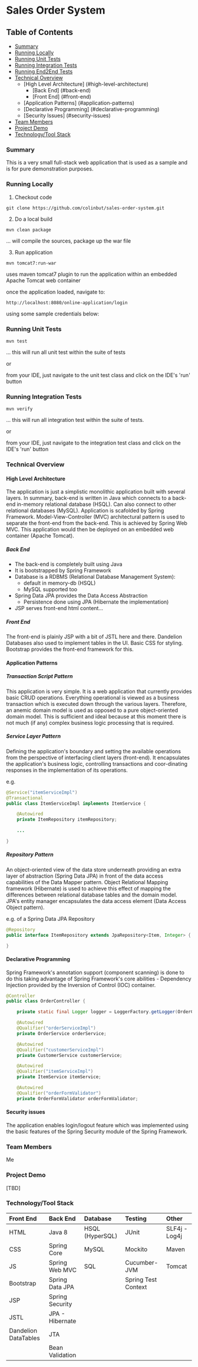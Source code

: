 # Sales Order System

## Table of Contents

* [Summary](#summary)
* [Running Locally](#running-locally)
* [Running Unit Tests](#running-unit-tests)
* [Running Integration Tests](#running-integration-tests)
* [Running End2End Tests](#running-e2e-tests)
* [Technical Overview](#technical-overview)
  * [High Level Architecture] (#high-level-architecture)
    * [Back End] (#back-end)  
    * [Front End] (#front-end)
  * [Application Patterns] (#application-patterns)
  * [Declarative Programming] (#declarative-programming)
  * [Security Issues] (#security-issues)
* [Team Members](#team-members)
* [Project Demo](#project-demo)
* [Technology/Tool Stack](#tech-tool)

### <a name="summary"></a>Summary

This is a very small full-stack web application that is used as a sample and is for pure demonstration purposes.

### <a name="running-locally"></a>Running Locally

1) Checkout code
```
git clone https://github.com/colinbut/sales-order-system.git
```

2) Do a local build
```
mvn clean package
```

... will compile the sources, package up the war file

3) Run application
```
mvn tomcat7:run-war
```

uses maven tomcat7 plugin to run the application within an embedded Apache Tomcat web container

once the application loaded, navigate to:

```
http://localhost:8080/online-application/login
```

using some sample credentials below:

### <a name="running-unit-tests"></a>Running Unit Tests

```
mvn test
```

... this will run all unit test within the suite of tests

or

from your IDE, just navigate to the unit test class and click on the IDE's 'run' button

### <a name="running-integration-tests"></a>Running Integration Tests

```
mvn verify
```

... this will run all integration test within the suite of tests. 

or

from your IDE, just navigate to the integration test class and click on the IDE's 'run' button

### <a name="technical-overview"></a>Technical Overview

#### <a name="high-level-architecture"></a>High Level Architecture

The application is just a simplistic monolithic application built with several layers. In summary, back-end is written in Java which connects to a back-end in-memory relational database (HSQL). Can also connect to other relational databases (MySQL). Application is scafolded by Spring Framework. Model-View-Controller (MVC) architectural pattern is used to separate the front-end from the back-end. This is achieved by Spring Web MVC. This application would then be deployed on an embedded web container (Apache Tomcat).

##### <a name="back-end"></a>Back End

* The back-end is completely built using Java
* It is bootstrapped by Spring Framework
* Database is a RDBMS (Relational Database Management System):
  * default in memory-db (HSQL)
  * MySQL supported too
* Spring Data JPA provides the Data Access Abstraction
  * Persistence done using JPA (Hibernate the implementation) 
* JSP serves front-end html content...

##### <a name="front-end"></a>Front End

The front-end is plainly JSP with a bit of JSTL here and there. Dandelion Databases also used to implement tables in the UI. Basic CSS for styling. Bootstrap provides the front-end framework for this.  

#### <a name="application-patterns"></a>Application Patterns

##### Transaction Script Pattern

This application is very simple. It is a web application that currently provides basic CRUD operations. Everything operational is viewed as a business transaction which is executed down through the various layers. Therefore, an anemic domain model is used as opposed to a pure object-oriented domain model. This is sufficient and ideal because at this moment there is not much (if any) complex business logic processing that is required.

##### Service Layer Pattern

Defining the application's boundary and setting the available operations from the perspective of interfacing client layers (front-end). It encapsulates the application's business logic, controlling transactions and coor-dinating responses in the implementation of its operations.

e.g.

```java
@Service("itemServiceImpl")
@Transactional
public class ItemServiceImpl implements ItemService {

	@Autowired
	private ItemRepository itemRepository;
		
	...

}
```

##### Repository Pattern

An object-oriented view of the data store underneath providing an extra layer of abstraction (Spring Data JPA) in front of the data access capabilities of the Data Mapper pattern. Object Relational Mapping framework (Hibernate) is used to achieve this effect of mapping the differences between relational database tables and the domain model. JPA's entity manager encapsulates the data access element (Data Access Object pattern).

e.g. of a Spring Data JPA Repository

```java
@Repository
public interface ItemRepository extends JpaRepository<Item, Integer> {

}
```

#### <a name="declarative-programming"></a>Declarative Programming

Spring Framework's annotation support (component scanning) is done to do this taking advantage of Spring Framework's core abilities - Dependency Injection provided by the Inversion of Control (IOC) container.

```java
@Controller
public class OrderController {

	private static final Logger logger = LoggerFactory.getLogger(OrderController.class);

	@Autowired
	@Qualifier("orderServiceImpl")
	private OrderService orderService;

	@Autowired
	@Qualifier("customerServiceImpl")
	private CustomerService customerService;

	@Autowired
	@Qualifier("itemServiceImpl")
	private ItemService itemService;

	@Autowired
	@Qualifier("orderFormValidator")
	private OrderFormValidator orderFormValidator;
```

#### <a name="security-issues"></a>Security issues

The application enables login/logout feature which was implemented using the basic features of the Spring Security module of the Spring Framework. 

### <a name="team-members"></a>Team Members

Me

### <a name="project-demo"></a>Project Demo

[TBD]

### <a name="tech-tool"></a>Technology/Tool Stack

| Front End            | Back End        | Database        | Testing             | Other          |
|:-------------------- |:--------------- |:--------------- |:------------------- |:-------------- |
| HTML                 | Java 8          | HSQL (HyperSQL) | JUnit               | SLF4j - Log4j  |
| CSS                  | Spring Core     | MySQL           | Mockito             | Maven          |
| JS                   | Spring Web MVC  | SQL             | Cucumber-JVM        | Tomcat         |
| Bootstrap            | Spring Data JPA |                 | Spring Test Context |                |
| JSP                  | Spring Security |                 |                     |                |
| JSTL                 | JPA - Hibernate |                 |                     |                |
| Dandelion DataTables | JTA             |                 |                     |                |
|                      | Bean Validation |                 |                     |                |





